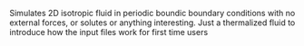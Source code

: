 Simulates 2D isotropic fluid in periodic boundic boundary conditions with no external forces, or solutes or anything interesting. Just a thermalized fluid to introduce how the input files work for first time users
